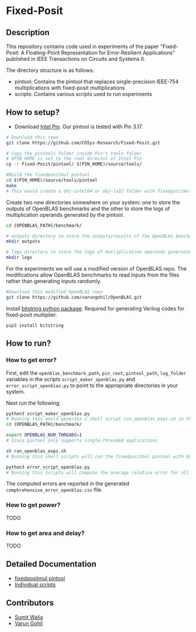 # Fixed-Posit

## Description

This repository contains code used in experiments of the paper "Fixed-Posit: A Floating-Point Representation for Error-Resilient Applications" published in IEEE Transactions on Circuits and Systems II.

The directory structure is as follows:
- pintool: Contains the pintool that replaces single-precision IEEE-754 multiplications with fixed-posit multiplications
- scripts: Contains various scripts used to run experiments 

## How to setup?
- Download [Intel Pin](https://software.intel.com/content/www/us/en/develop/articles/pin-a-dynamic-binary-instrumentation-tool.html). Our pintool is tested with Pin 3.17.
```bash
# Download this repo
git clone https://github.com/COSys-Research/Fixed-Posit.git

# Copy the pintools folder inside Pin's tools folder
# $PIN_HOME is set to the root directot of Intel Pin
cp -r Fixed-Posit/pintool/ $(PIN_HOME)/source/tools/

#Build the fixedpositmul pintool
cd $(PIN_HOME)/source/tools/pintool
make
# This would create a obj-intel64 or obj-ia32 folder with fixedpositmul.so file depending on your machine's architecture.
```

Create two new directories somewhere on your system: one to store the outputs of OpenBLAS benchmarks and the other to store the logs of multiplication operands generated by the pintool.
```bash
cd (OPENBLAS_PATH)/benchmark/

# outputs directory to store the outputs/results of the OpenBLAS benchmarks
mkdir outputs

# logs directory to store the logs of mutliplication operands generated by the fixedpositmul pintool
mkdir logs
```

For the experiments we will use a modified version of OpenBLAS repo. The modifications allow OpenBLAS benchmarks to read inputs from the files rather than generating inputs randomly.
```bash
#Download this modified OpenBLAS repo 
git clone https://github.com/varungohil/OpenBLAS.git
```

Install [bitstring python package](https://pypi.org/project/bitstring/). Required for generating Verilog codes for fixed-posit multiplier.
```
pip3 install bitstring
```

## How to run?
### How to get error?
First, edit the `openblas_benchmark_path`, `pin_root`, `pintool_path`, `log_folder` variables in the scripts `script_maker_openblas.py` and `error_script_openblas.py` to point to the appropriate directories in your system.

Next run the following:
```bash
python3 script_maker_openblas.py
# Running this would generate a shell script run_openblas_exps.sh in the benchmark directory of OpenBLAS 
cd (OPENBLAS_PATH)/benchmark/

export OPENBLAS_NUM_THREADS=1
# Since pintool only supports single-threaded applications 

sh run_openblas_exps.sh
# Running this shell scripts will run the fixedpositmul pintool with OpenBLAS benchmark and store the results and logs in outputs and logs folder respectively. 

python3 error_script_openblas.py
# Running this scripts will compute the average relative error for all workloads for all fixed-posit configurations.
```

The computed errors are reported in the generated `comphrehensive_error_openblas.csv` file.

### How to get power?
TODO

### How to get area and delay?
TODO

## Detailed Documentation
- [fixedpositmul pintool](https://github.com/COSys-Research/Fixed-Posit/blob/master/pintool/README.md)
- [Individual scripts](https://github.com/COSys-Research/Fixed-Posit/tree/master/scripts/docs)

## Contributors
- [Sumit Walia](https://github.com/sumit-walia)
- [Varun Gohil](https://github.com/varungohil)

